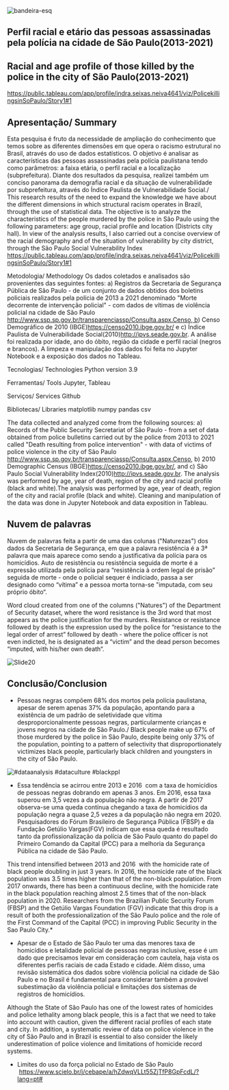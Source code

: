 ![bandeira-esq](https://user-images.githubusercontent.com/65928388/145327128-8095c195-e303-45ac-990e-a4b3b0ff3cb0.png)

## Perfil racial e etário das pessoas assassinadas pela polícia na cidade de São Paulo(2013-2021) 
## Racial and age profile of those killed by the police in the city of São Paulo(2013-2021)    
https://public.tableau.com/app/profile/indra.seixas.neiva4641/viz/PolicekillingsinSoPaulo/Story1#1


## Apresentação/ Summary
Esta pesquisa é fruto da necessidade de ampliação do conhecimento que temos sobre as diferentes dimensões em que opera o racismo estrutural no Brasil, através do uso de dados estatísticos. O objetivo é analisar as características das pessoas assassinadas pela polícia paulistana tendo como parâmetros: a faixa etária, o perfil racial e a localização (subprefeitura). Diante dos resultados da pesquisa, realizei também um conciso panorama da demografia racial e da situação de vulnerabilidade por subprefeitura, através do Índice Paulista de Vulnerabilidade Social./ This research results of the need to expand the knowledge we have about the different dimensions in which structural racism operates in Brazil, through the use of statistical data. The objective is to analyze the characteristics of the people murdered by the police in São Paulo using the following parameters: age group, racial profile and location (Districts city hall). In view of the analysis results, I also carried out a concise overview of the racial demography and of the situation of vulnerability by city district, through the São Paulo Social Vulnerability Index
https://public.tableau.com/app/profile/indra.seixas.neiva4641/viz/PolicekillingsinSoPaulo/Story1#1


Metodologia/ Methodology
Os dados coletados e analisados são provenientes das seguintes fontes: a) Registros da Secretaria de Segurança Pública de São Paulo - de um conjunto de dados obtidos dos boletins policiais realizados pela polícia de 2013 a 2021 denominado "Morte decorrente de intervenção policial" - com dados de vítimas de violência policial na cidade de São Paulo http://www.ssp.sp.gov.br/transparenciassp/Consulta.aspx.Censo, b) Censo Demográfico de 2010 (IBGE)https://censo2010.ibge.gov.br/ e c) Índice Paulista de Vulnerabilidade Social(2010)http://ipvs.seade.gov.br. A análise foi realizada por idade, ano do óbito, região da cidade e perfil racial (negros e brancos). A limpeza e manipulação dos dados foi feita no Jupyter Notebook e a exposição dos dados no Tableau.

Tecnologias/ Technologies
Python version 3.9

Ferramentas/ Tools
Jupyter, Tableau

Serviços/ Services
Github

Bibliotecas/ Libraries
matplotlib numpy pandas csv

The data collected and analyzed come from the following sources: a) Records of the Public Security Secretariat of São Paulo - from a set of data obtained from police bulletins carried out by the police from 2013 to 2021 called "Death resulting from police intervention" - with data of victims of police violence in the city of São Paulo http://www.ssp.sp.gov.br/transparenciassp/Consulta.aspx.Censo,
b) 2010 Demographic Census (IBGE)https://censo2010.ibge.gov.br/, and c) São Paulo Social Vulnerability Index(2010)http://ipvs.seade.gov.br. The analysis was performed by age, year of death, region of the city and racial profile (black and white).The analysis was performed by age, year of death, region of the city and racial profile (black and white). Cleaning and manipulation of the data was done in Jupyter Notebook and data exposition in Tableau.

## Nuvem de palavras

Nuvem de palavras feita a partir de uma das colunas ("Naturezas") dos dados da Secretaria de Segurança, em que a palavra resistência  é a 3ª palavra que mais aparece como sendo a justificativa da polícia para os homicídios. Auto de resistência ou resistência seguida de morte é a expressão utilizada pela polícia para “resistência à ordem legal de prisão” seguida de morte - onde o policial sequer é indiciado, passa a ser designado como “vítima” e a pessoa morta torna-se "imputada, com seu próprio óbito“.  

Word cloud created from one of the columns ("Natures") of  the Department of Security dataset, where the word resistance is the 3rd word that most appears  as the police justification for the murders. Resistance or resistance followed by death is the expression used by the police for “resistance to the legal order of arrest” followed by death - where the police officer is not even indicted, he is designated as a “victim” and the dead person becomes “imputed, with his/her own death“.

![Slide20](https://user-images.githubusercontent.com/65928388/147494778-61899d64-f8c7-4350-b301-f2dc4a05602f.PNG)



## Conclusão/Conclusion

- Pessoas negras compõem 68% dos mortos pela polícia paulistana, apesar de serem apenas 37% da população, apontando para  a existência de um padrão de seletividade que vitima desproporcionalmente pessoas negras, particularmente crianças e jovens negros na cidade de São Paulo./ Black people make up 67% of those murdered by the police in São Paulo, despite being only 37% of the population, pointing to a pattern of selectivity that disproportionately victimizes black people, particularly black children and youngsters in the city of São Paulo.

![#dataanalysis #dataculture #blackppl](https://user-images.githubusercontent.com/65928388/147493994-3beb2c98-ca2f-4734-b7cd-37adc15deb13.png)

- Essa tendência se acirrou entre 2013 e 2016  com a taxa de homicídios de pessoas negras dobrando em apenas 3 anos. Em 2016, essa taxa superou em 3,5 vezes a da população não negra. A partir de 2017 observa-se uma queda contínua chegando a taxa de homicídios da população negra a quase 2,5 vezes a da população não negra em 2020. Pesquisadores do Fórum Brasileiro de Segurança Pública (FBSP) e da Fundação Getúlio Vargas(FGV) indicam que essa queda é resultado tanto da profissionalização da polícia de São Paulo quanto do papel do Primeiro Comando da Capital (PCC) para a melhoria da Segurança Pública na cidade de São Paulo.

This trend intensified between 2013 and 2016  with the homicide rate of black people doubling in just 3 years. In 2016, the homicide rate of the black population was 3.5 times higher than that of the non-black population. From 2017 onwards, there has been a continuous decline, with the homicide rate in the black population reaching almost 2.5 times that of the non-black population in 2020. Researchers from the Brazilian Public Security Forum (FBSP) and the Getúlio Vargas Foundation (FGV) indicate that this drop is a result of both the professionalization of the São Paulo police and the role of the First Command of the Capital (PCC) in improving Public Security in the Sao Paulo City.* 

- Apesar de o Estado de São Paulo ter uma das menores taxa de homicídios e letalidade policial de pessoas negras inclusive, esse é um dado que precisamos levar em consideração com cautela, haja vista os diferentes perfis raciais de cada Estado e cidade. Além disso, uma revisão sistemática dos dados sobre violência policial na cidade de São Paulo e no Brasil é fundamental para considerar também a provável subestimação da violência policial e limitações dos sistemas de registros de homicídios. 

Although the State of São Paulo has one of the lowest rates of homicides and police lethality among black people, this is a fact that we need to take into account with caution, given the different racial profiles of each state and city. In addition, a systematic review of data on police violence in the city of São Paulo and in Brazil is essential to also consider the likely underestimation of police violence and limitations of homicide record systems.

* Limites do uso da força policial no Estado de São Paulo
 https://www.scielo.br/j/cebape/a/hZdwqVLLt55ZjTfP8GpFcdL/?lang=pt#
